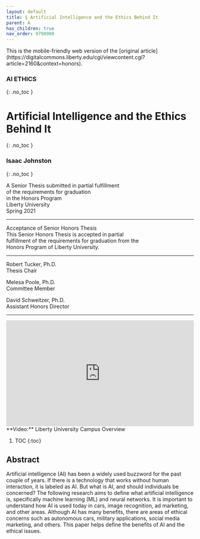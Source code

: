```yaml
---
layout: default
title: § Artificial Intelligence and the Ethics Behind It  
parent: A 
has_children: true
nav_order: 9790900 
---
```

<style>
.dont-break-out {
  /* These are technically the same, but use both */
  overflow-wrap: break-word;
  word-wrap: break-word;

     -ms-word-break: break-all;
  /* This is the dangerous one in WebKit, as it breaks things wherever */
  word-break: break-all;
  /* Instead use this non-standard one: */
  word-break: break-word;
}

.youtube-container {
    position: relative;
    width: 100%;
    height: 0;
    padding-bottom: 56.25%;
}
.youtube-video {
    position: absolute;
    top: 0;
    left: 0;
    width: 100%;
    height: 100%;
}

</style>

<div class="dont-break-out" markdown="1">
This is the mobile-friendly web version of the [original article](https://digitalcommons.liberty.edu/cgi/viewcontent.cgi?article=2160&context=honors).

### AI ETHICS
{: .no_toc }
# Artificial Intelligence and the Ethics Behind It
{: .no_toc }

###  Isaac Johnston
{: .no_toc }

A Senior Thesis submitted in partial fulfillment  
of the requirements for graduation  
in the Honors Program  
Liberty University  
Spring 2021  

***

Acceptance of Senior Honors Thesis  
This Senior Honors Thesis is accepted in partial  
fulfillment of the requirements for graduation from the  
Honors Program of Liberty University.  

***

Robert Tucker, Ph.D.  
Thesis Chair  

Melesa Poole, Ph.D.  
Committee Member  

David Schweitzer, Ph.D.  
Assistant Honors Director  

***

<div class="youtube-container">
<iframe width="100%" src="https://www.youtube.com/embed/gg0WgUroATQ" title="YouTube video player" frameborder="0" allow="accelerometer; autoplay; clipboard-write; encrypted-media; gyroscope; picture-in-picture" allowfullscreen class="youtube-video"></iframe>
</div>
**Video:** Liberty University Campus Overview 

1. TOC
{:toc}

## Abstract
Artificial intelligence (AI) has been a widely used buzzword for the past couple of years. If there is a technology that works without human interaction, it is labeled as AI. But what is AI, and should individuals be concerned? The following research aims to define what artificial intelligence is, specifically machine learning (ML) and neural networks. It is important to understand how AI is used today in cars, image recognition, ad marketing, and other areas. Although AI has many benefits, there are areas of ethical concerns such as autonomous cars, military applications, social media marketing, and others. This paper helps define the benefits of AI and the ethical issues.

</div>
